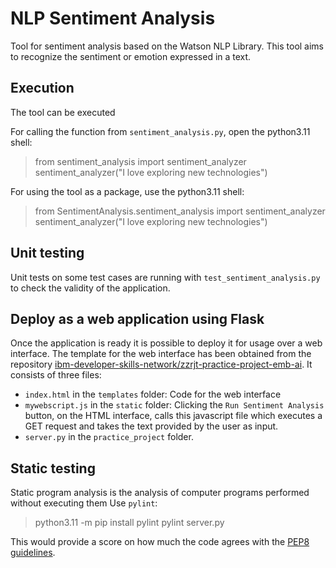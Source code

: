 # NLP Sentiment Analysis  

Tool for sentiment analysis based on the Watson NLP Library.
This tool aims to recognize the sentiment or emotion expressed in a text.

  
## Execution
The tool can be executed 

For calling the function from `sentiment_analysis.py`, open the python3.11 shell:
> from sentiment_analysis import sentiment_analyzer
> sentiment_analyzer("I love exploring new technologies")

 
For using the tool as a package, use the python3.11 shell:
> from SentimentAnalysis.sentiment_analysis import sentiment_analyzer
> sentiment_analyzer("I love exploring new technologies")

  

## Unit testing
Unit tests on some test cases are running with `test_sentiment_analysis.py` to check the validity of the application.


## Deploy as a web application using Flask
Once the application is ready it is possible to deploy it for usage over a web interface.
The template for the web interface has been obtained from the repository
 [ibm-developer-skills-network/zzrjt-practice-project-emb-ai](https://github.com/ibm-developer-skills-network/zzrjt-practice-project-emb-ai.git).
 It consists of three files:
 - `index.html` in the `templates` folder: Code for the web interface
 - `mywebscript.js` in the `static`  folder: Clicking the `Run Sentiment Analysis` button, on the HTML interface, calls this javascript file which executes a GET request and takes the text provided by the user as input.
 - `server.py`  in the  `practice_project`  folder.
 
## Static testing
Static program analysis is the analysis of computer programs performed without executing them
Use `pylint`:
>   python3.11  -m pip install pylint
>   pylint server.py

This would provide a score on how much the code agrees with the [PEP8 guidelines](peps.python.org/pep-0008/).
